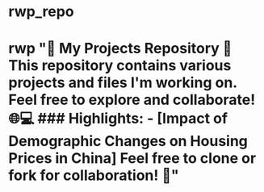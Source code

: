 # rwp_repo
# rwp  "📂 My Projects Repository 🚀  This repository contains various projects and files I'm working on. Feel free to explore and collaborate! 🌐💻  ### Highlights: - [Impact of Demographic Changes on Housing Prices in China]   Feel free to clone or fork for collaboration! 🤝"
